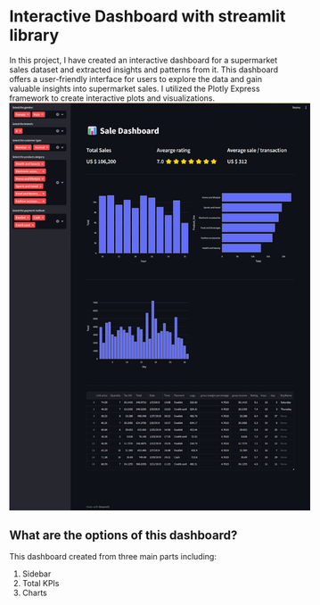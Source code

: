 # Interactive Dashboard with streamlit library
In this project, I have created an interactive dashboard for a supermarket sales dataset and extracted insights and patterns from it. This dashboard offers a user-friendly interface for users to explore the data and gain valuable insights into supermarket sales. I utilized the Plotly Express framework to create interactive plots and visualizations.
<img src="dashboard.png" style="max-width: 540px"/>
## What are the options of this dashboard?
This dashboard created from three main parts including:
1) Sidebar
2) Total KPIs
3) Charts

